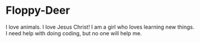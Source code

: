 # Floppy-Deer
I love animals. 
I love Jesus Christ!
I am a girl who loves learning new things.
I need help with doing coding, but no one will help me.
